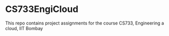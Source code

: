 # CS733EngiCloud
This repo contains project assignments for the course CS733, Engineering a cloud, IIT Bombay
